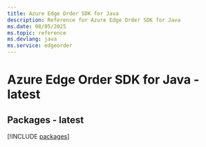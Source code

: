 ```yaml
---
title: Azure Edge Order SDK for Java
description: Reference for Azure Edge Order SDK for Java
ms.date: 08/05/2025
ms.topic: reference
ms.devlang: java
ms.service: edgeorder
---
```

# Azure Edge Order SDK for Java - latest
## Packages - latest
[!INCLUDE [packages](edge-order-index.md)]